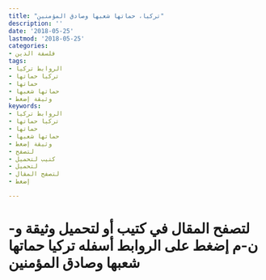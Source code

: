 ```yaml
---
title: "تركيا، حماتها شعبها وصادق المؤمنين"
description: ''
date: '2018-05-25'
lastmod: '2018-05-25'
categories:
- فلسفة الدين
tags:
- الروابط تركيا
- تركيا حماتها
- حماتها
- حماتها شعبها
- وثيقة إضغط
keywords:
- الروابط تركيا
- تركيا حماتها
- حماتها
- حماتها شعبها
- وثيقة إضغط
- لتصفح
- كتيب لتحميل
- لتحميل
- لتصفح المقال
- إضغط

---
```

# **لتصفح المقال في كتيب أو لتحميل وثيقة و-ن-م إضغط على الروابط أسفله** **تركيا حماتها شعبها وصادق المؤمنين**

###